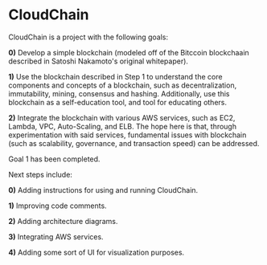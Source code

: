 # CloudChain
CloudChain is a project with the following goals:

**0)**  Develop a simple blockchain (modeled off of the Bitccoin blockchaain described in Satoshi Nakamoto's original whitepaper).

**1)**  Use the blockchain described in Step 1 to understand the core components and concepts of a blockchain, such as decentralization, immutability, mining, consensus and hashing. Additionally, use this blockchain as a self-education tool, and tool for educating others.

**2)**  Integrate the blockchain with various AWS services, such as EC2, Lambda, VPC, Auto-Scaling, and ELB. The hope here is that, through experimentation with said services, fundamental issues with blockchain (such as scalability, governance, and transaction speed) can be addressed.

Goal 1 has been completed.

Next steps include:


**0)**  Adding instructions for using and running CloudChain.

**1)**  Improving code comments.

**2)**  Adding architecture diagrams.

**3)**  Integrating AWS services.

**4)**  Adding some sort of UI for visualization purposes.
